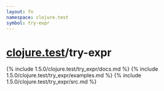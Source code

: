 ```yaml
---
layout: fn
namespace: clojure.test
symbol: try-expr
---
```


# [clojure.test](../)/try-expr

{% include 1.5.0/clojure.test/try_expr/docs.md %}
{% include 1.5.0/clojure.test/try_expr/examples.md %}
{% include 1.5.0/clojure.test/try_expr/src.md %}

